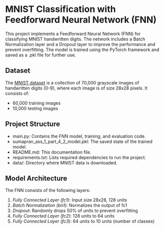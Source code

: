 # MNIST Classification with Feedforward Neural Network (FNN)

This project implements a Feedforward Neural Network (FNN) for classifying MNIST handwritten digits. The network includes a Batch Normalization layer and a Dropout layer to improve the performance and prevent overfitting. The model is trained using the PyTorch framework and saved as a .pkl file for further use.

## Dataset

The [MNIST dataset](http://yann.lecun.com/exdb/mnist/) is a collection of 70,000 grayscale images of handwritten digits (0-9), where each image is of size 28x28 pixels. It consists of:

- 60,000 training images
- 10,000 testing images

## Project Structure

- main.py: Contains the FNN model, training, and evaluation code.
- sumapran_ass_1_part_4_2_model.pkl: The saved state of the trained model.
- README.md: This documentation file.
- requirements.txt: Lists required dependencies to run the project.
- data/: Directory where MNIST data is downloaded.

## Model Architecture

The FNN consists of the following layers:

1. *Fully Connected Layer (fc1)*: Input size 28x28, 128 units
2. *Batch Normalization (bn1)*: Normalizes the output of fc1
3. *Dropout*: Randomly drops 50% of units to prevent overfitting
4. *Fully Connected Layer (fc2)*: 128 units to 64 units
5. *Fully Connected Layer (fc3)*: 64 units to 10 units (number of classes)

